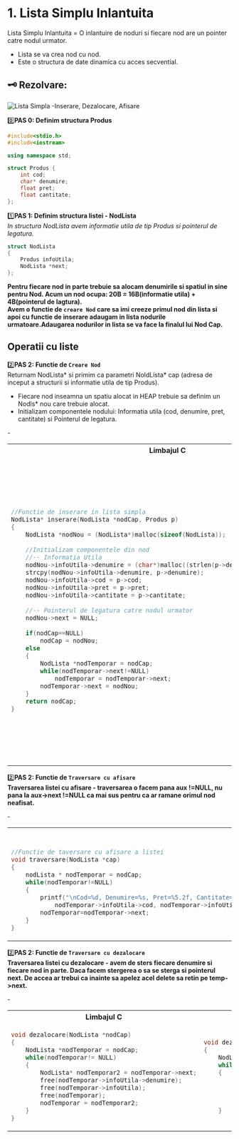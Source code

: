 # 1. Lista Simplu Inlantuita
Lista Simplu Inlantuita = O inlantuire de noduri si fiecare nod are un pointer catre nodul urmator.
- Lista se va crea nod cu nod.</br>
- Este o structura de date dinamica cu acces secvential.</br>

## 🗝️ Rezolvare: </br>
![Lista Simpla -Inserare, Dezalocare, Afisare](https://user-images.githubusercontent.com/60271540/117066914-0479e700-ad32-11eb-84ff-4a07b7ac37f9.png)

0️⃣**PAS 0: Definim structura Produs**</br>
```cpp
#include<stdio.h>
#include<iostream>

using namespace std;

struct Produs {
	int cod;				
	char* denumire;
	float pret;
	float cantitate;
};
```

1️⃣**PAS 1: Definim structura listei - NodLista**</br>
*In structura NodLista avem informatie utila de tip Produs si pointerul de legatura.*</br>
```cpp
struct NodLista
{
	Produs infoUtila;
	NodLista *next;
};
```

**Pentru fiecare nod in parte trebuie sa alocam denumirile si spatiul in sine pentru Nod. Acum un nod ocupa: 20B = 16B(informatie utila) + 4B(pointerul de lagtura).**</br>
**Avem o functie de `creare Nod` care sa imi creeze primul nod din lista si apoi cu functie de inserare adaugam in lista nodurile urmatoare.Adaugarea nodurilor in lista se va face la finalul lui Nod Cap.**</br>

## Operatii cu liste

2️⃣**PAS 2: Functie de `Creare Nod`**</br>
Returnam NodLista* si primim ca parametri NoldLista* cap (adresa de inceput a structurii si informatie utila de tip Produs).</br>
- Fiecare nod inseamna un spatiu alocat in HEAP trebuie sa definim un Nodls* nou care trebuie alocat.
- Initializam componentele nodului: Informatia utila (cod, denumire, pret, cantitate) si Pointerul de legatura.

<!--************************************ TABEL****************************************************-->
<table>
<tbody>
<!------------------------------------------ TITLU-------------------------------------------------->
<tr>
<th>Limbajul C</th>
<th>Limbajul C++</th>
</tr>
<!----------------------------------------- TITLU--------------------------------------------------->	
<!--------------------------------------- PRIMA COLOANA - LIMBAJUL C--------------------------------->
<tr>-
<td>

```cpp
//Functie de inserare in lista simpla
NodLista* inserare(NodLista *nodCap, Produs p)
{
	NodLista *nodNou = (NodLista*)malloc(sizeof(NodLista));
	
	//Initializam componentele din nod 
	//-- Informatia Utila
	nodNou->infoUtila->denumire = (char*)malloc((strlen(p->denumire)+1)*sizeof(char));
	strcpy(nodNou->infoUtila->denumire, p->denumire);
	nodNou->infoUtila->cod = p->cod;
	nodNou->infoUtila->pret = p->pret;
	nodNou->infoUtila->cantitate = p->cantitate;
	
	//-- Pointerul de legatura catre nodul urmator
	nodNou->next = NULL;
	
	if(nodCap==NULL)
		nodCap = nodNou;
	else
	{
		NodLista *nodTemporar = nodCap;
		while(nodTemporar->next!=NULL)
			nodTemporar = nodTemporar->next;
		nodTemporar->next = nodNou;
	}
	return nodCap;
}


```
				
</td>
<!------------------------------------ A DOUA COLOANA - LIMBAJUL C++------------------------------------>
<td>
	
```cpp
//Functie de inserare in lista simpla
NodLista* inserare(NodLista* nodCap, Produs p) {
	NodLista* nodNou = new NodLista;

	//Initializam componentele din nod 
	//-- Informatia Utila
	nodNou->infoUtila.cod = p.cod;
	nodNou->infoUtila.denumire = new char[strlen(p.denumire)+1];
	strcpy(nodNou->infoUtila.denumire, p.denumire);
	nodNou->infoUtila.pret = p.pret;
	nodNou->infoUtila.cantitate = p.cantitate;

	//-- Pointerul de legatura catre nodul urmator
	nodNou->next = NULL;


	//*** FUNCTIA SE APELEAZA SI ATUNCI CAND LISTA E GOALA, DAR SI ATUNCI CAND VOI ADAUGA NODUL LA FINAL
	if (nodCap == NULL) {
		nodCap = nodNou;		//Daca pointerul cap este NULL inseamna ca nu exista nici un nod in lista - vom face pointerul cap 
							// sa pointeze catre primul nod creat, adica spre nodNouu
	}
	else {						//Daca pointerul nu este NULL inseamna ca mai exista noduri in lista, 
								//deci pointerul nodului curent se va aseza a finalul listei

//Ne creem un nod auxiliar cu care sa parcurgem lista si cat timp nodul pe care ne pozitionam nu are pointerul NULL, mergem mai departe
//In momentul in care iesim din while adica am intalnit un nod care este NULL, atunci nodul auxiliar devine noul nod inserat
		NodLista* nodTemporar = nodCap;		
	
		while (nodTemporar->next != NULL) {
			nodTemporar = nodTemporar->next;
		}
		nodTemporar->next = nodNou;
	}
	return nodCap;	// Returnam cap deoarece functia returneaza Nodls* (adica o adresa) - adresa primului nod din lista indiferent de situatie


	//Daca lista e NULL, pointerul cap este NULL initial si la sfarsit returneaza adresa valida a unui spatiu alocat si initializat cu nodul nou
	//Daca lista nu e nula, atunci returneaza aceeasi valoare a primului element.
}
```

</td>
</tr>
</tbody>
</table>
<!--************************************ TABEL****************************************************-->

2️⃣**PAS 2: Functie de `Traversare cu afisare`**</br>
**Traversarea listei cu afisare - traversarea o facem pana aux !=NULL, nu pana la aux->next !=NULL  ca mai sus pentru ca ar ramane orimul nod neafisat.**</br>

<!--************************************ TABEL****************************************************-->
<table>
<tbody>
<!------------------------------------------ TITLU-------------------------------------------------->
<tr>
<th>Limbajul C</th>
<th>Limbajul C++</th>
</tr>
<!----------------------------------------- TITLU--------------------------------------------------->	
<!--------------------------------------- PRIMA COLOANA - LIMBAJUL C--------------------------------->
<tr>-
<td>

```cpp
//Functie de taversare cu afisare a listei
void traversare(NodLista *cap)
{
	nodLista * nodTemporar = nodCap;
	while(nodTemporar!=NULL)
	{
		printf("\nCod=%d, Denumire=%s, Pret=%5.2f, Cantitate=%5.2f",
			nodTemporar->infoUtila->cod, nodTemporar->infoUtila->denumire, nodTemporar->infoUtila->pret, nodTemporar->infoUtila->cantitate);
		nodTemporar=nodTemporar->next;
	}
}
```
				
</td>
<!------------------------------------ A DOUA COLOANA - LIMBAJUL C++------------------------------------>
<td>
	
```cpp
//Functie de taversare cu afisare a listei
void traversare(nodls* cap)
{
	nodLista* nodTemporar = nodCapcap;
	while (nodTemporar != NULL)
	{
		cout << "Cod = " << nodTemporar->infoUtila.cod << " Denumire = " << nodTemporar->infoUtila.denumire << " Pret = " << nodTemporar->infoUtila.pret << " Cantitate = " << nodTemporar->infoUtila.cantitate << endl;
		nodTemporar = nodTemporar->next;
	}
}
```

</td>
</tr>
</tbody>
</table>
<!--************************************ TABEL****************************************************-->

2️⃣**PAS 2: Functie de `Traversare cu dezalocare`**</br>
**Traversarea listei cu dezalocare - avem de sters fiecare denumire si fiecare nod in parte. Daca facem stergerea o sa se sterga si pointerul next. De accea ar trebui ca inainte sa apelez acel delete sa retin pe temp->next.**</br>

<!--************************************ TABEL****************************************************-->
<table>
<tbody>
<!------------------------------------------ TITLU-------------------------------------------------->
<tr>
<th>Limbajul C</th>
<th>Limbajul C++</th>
</tr>
<!----------------------------------------- TITLU--------------------------------------------------->	
<!--------------------------------------- PRIMA COLOANA - LIMBAJUL C--------------------------------->
<tr>-
<td>
	
```cpp
void dezalocare(NodLista *nodCap)
{
	NodLista *nodTemporar = nodCap;
	while(nodTemporar!= NULL)
	{
		NodLista* nodTemporar2 = nodTemporar->next;
		free(nodTemporar->infoUtila->denumire);
		free(nodTemporar->infoUtila);
		free(nodTemporar);
		nodTemporar = nodTemporar2;
	}
}
```
				
</td>
<!------------------------------------ A DOUA COLOANA - LIMBAJUL C++------------------------------------>
<td>
	
```cpp
void dezalocare(NodLista* cap)
{
	NodLsta* nodTemporar = nodap;
	while (nodTemporar != NULL)
	{
		nodLista* nodTemporar2 = nodTemporar->next;
		delete[] nodTemporar->infoUtila.denumire;
		delete nodTemporar;
		nodTemporar = nodTemporar2;
	}
```

</td>
</tr>
</tbody>
</table>
<!--************************************ TABEL****************************************************-->

